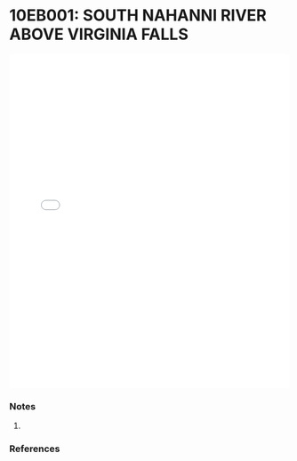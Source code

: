 # 10EB001: SOUTH NAHANNI RIVER ABOVE VIRGINIA FALLS

<iframe src="/distribution_estimation/_static/stations/10EB001_fdc.html" width="100%" height="600" frameborder="0"></iframe>

### Notes
1. 

### References

